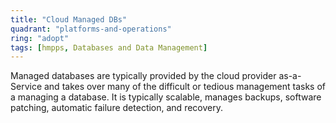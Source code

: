 ```yaml
---
title: "Cloud Managed DBs"
quadrant: "platforms-and-operations"
ring: "adopt"
tags: [hmpps, Databases and Data Management]
---
```


Managed databases are typically provided by the cloud provider as-a-Service and takes over many of the difficult or tedious management tasks of a managing a database.  It is typically scalable, manages backups, software patching, automatic failure detection, and recovery.
